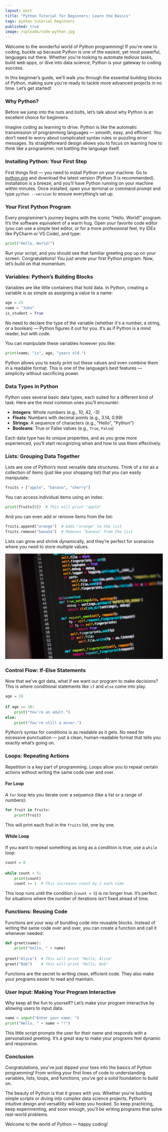 ```yaml
---
layout: post
title: "Python Tutorial for Beginners: Learn the Basics"
tags: python tutorial beginners
published: true
image: /uploads/code-python.jpg
---
```

Welcome to the wonderful world of Python programming! If you're new to coding, buckle up because Python is one of the easiest, yet most powerful, languages out there. Whether you're looking to automate tedious tasks, build web apps, or dive into data science, Python is your gateway to coding success.

In this beginner’s guide, we’ll walk you through the essential building blocks of Python, making sure you're ready to tackle more advanced projects in no time. Let’s get started!

### Why Python?

Before we jump into the nuts and bolts, let’s talk about why Python is an excellent choice for beginners.

Imagine coding as learning to drive. Python is like the automatic transmission of programming languages — smooth, easy, and efficient. You don’t need to worry about complicated syntax rules or puzzling error messages. Its straightforward design allows you to focus on learning how to *think* like a programmer, not battling the language itself.

### Installing Python: Your First Step

First things first — you need to install Python on your machine. Go to [python.org](https://www.python.org) and download the latest version (Python 3 is recommended). Installation is a breeze, and you’ll have Python running on your machine within minutes. Once installed, open your terminal or command prompt and type `python --version` to ensure everything’s set up.

### Your First Python Program

Every programmer’s journey begins with the iconic "Hello, World!" program. It’s the software equivalent of a warm hug. Open your favorite code editor (you can use a simple text editor, or for a more professional feel, try IDEs like PyCharm or VS Code), and type:

```python
print("Hello, World!")
```

Run your script, and you should see that familiar greeting pop up on your screen. Congratulations! You just wrote your first Python program. Now, let’s build on that momentum.

### Variables: Python’s Building Blocks

Variables are like little containers that hold data. In Python, creating a variable is as simple as assigning a value to a name:

```python
age = 25
name = "John"
is_student = True
```

No need to declare the type of the variable (whether it's a number, a string, or a boolean) — Python figures it out for you. It’s as if Python is a mind reader, but with code.

You can manipulate these variables however you like:

```python
print(name, "is", age, "years old.")
```

Python allows you to easily print out these values and even combine them in a readable format. This is one of the language’s best features — simplicity without sacrificing power.

### Data Types in Python

Python uses several basic data types, each suited for a different kind of task. Here are the most common ones you’ll encounter:

- **Integers**: Whole numbers (e.g., 10, 42, -3)
- **Floats**: Numbers with decimal points (e.g., 3.14, 0.99)
- **Strings**: A sequence of characters (e.g., "Hello", "Python")
- **Booleans**: True or False values (e.g., `True`, `False`)

Each data type has its unique properties, and as you grow more experienced, you’ll start recognizing when and how to use them effectively.

### Lists: Grouping Data Together

Lists are one of Python’s most versatile data structures. Think of a list as a collection of items (just like your shopping list) that you can easily manipulate:

```python
fruits = ["apple", "banana", "cherry"]
```

You can access individual items using an index:

```python
print(fruits[0])  # This will print "apple"
```

And you can even add or remove items from the list:

```python
fruits.append("orange")  # Adds "orange" to the list
fruits.remove("banana")  # Removes "banana" from the list
```

Lists can grow and shrink dynamically, and they’re perfect for scenarios where you need to store multiple values.

![code-python](/uploads/code-python.jpg)

### Control Flow: If-Else Statements

Now that we’ve got data, what if we want our program to make decisions? This is where conditional statements like `if` and `else` come into play.

```python
age = 18

if age >= 18:
    print("You’re an adult.")
else:
    print("You’re still a minor.")
```

Python’s syntax for conditions is as readable as it gets. No need for excessive punctuation — just a clean, human-readable format that tells you exactly what’s going on.

### Loops: Repeating Actions

Repetition is a key part of programming. Loops allow you to repeat certain actions without writing the same code over and over.

#### For Loop

A `for` loop lets you iterate over a sequence (like a list or a range of numbers):

```python
for fruit in fruits:
    print(fruit)
```

This will print each fruit in the `fruits` list, one by one. 

#### While Loop

If you want to repeat something as long as a condition is true, use a `while` loop:

```python
count = 0

while count < 5:
    print(count)
    count += 1  # This increases count by 1 each time
```

This loop runs until the condition (`count < 5`) is no longer true. It’s perfect for situations where the number of iterations isn’t fixed ahead of time.

### Functions: Reusing Code

Functions are your way of bundling code into reusable blocks. Instead of writing the same code over and over, you can create a function and call it whenever needed:

```python
def greet(name):
    print("Hello, " + name)

greet("Alice")  # This will print "Hello, Alice"
greet("Bob")    # This will print "Hello, Bob"
```

Functions are the secret to writing clean, efficient code. They also make your programs easier to read and maintain.

### User Input: Making Your Program Interactive

Why keep all the fun to yourself? Let’s make your program interactive by allowing users to input data.

```python
name = input("Enter your name: ")
print("Hello, " + name + "!")
```

This little script prompts the user for their name and responds with a personalized greeting. It’s a great way to make your programs feel dynamic and responsive.

### Conclusion

Congratulations, you’ve just dipped your toes into the basics of Python programming! From writing your first lines of code to understanding variables, lists, loops, and functions, you’ve got a solid foundation to build on. 

The beauty of Python is that it grows with you. Whether you're building simple scripts or diving into complex data science projects, Python’s intuitive design and versatility will keep you hooked. So keep practicing, keep experimenting, and soon enough, you’ll be writing programs that solve real-world problems.

Welcome to the world of Python — happy coding!